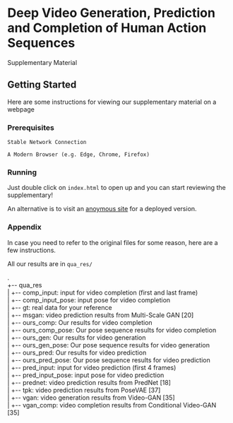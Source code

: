 # Deep Video Generation, Prediction and Completion of Human Action Sequences
Supplementary Material

## Getting Started

Here are some instructions for viewing our supplementary material on a webpage

### Prerequisites

```
Stable Network Connection
```
```
A Modern Browser (e.g. Edge, Chrome, Firefox)
```

### Running
Just double click on ```index.html``` to open up and you can start reviewing the supplementary!

An alternative is to visit an [anoymous site](https://iamacewhite.github.io/supp/index.html) for a deployed version.

### Appendix
In case you need to refer to the original files for some reason, here are a few instructions.

All our results are in ```qua_res/```

.  
+-- qua_res  
|   +-- comp_input: input for video completion (first and last frame)  
|   +-- comp_input_pose: input pose for video completion  
|   +-- gt: real data for your reference  
|   +-- msgan: video prediction results from Multi-Scale GAN [20]  
|   +-- ours_comp: Our results for video completion  
|   +-- ours_comp_pose: Our pose sequence results for video completion  
|   +-- ours_gen: Our results for video generation  
|   +-- ours_gen_pose: Our pose sequence results for video generation  
|   +-- ours_pred: Our results for video prediction  
|   +-- ours_pred_pose: Our pose sequence results for video prediction  
|   +-- pred_input: input for video prediction (first 4 frames)  
|   +-- pred_input_pose: input pose for video prediction  
|   +-- prednet: video prediction results from PredNet [18]  
|   +-- tpk: video prediction results from PoseVAE [37]  
|   +-- vgan: video generation results from Video-GAN [35]  
|   +-- vgan_comp: video completion results from Conditional Video-GAN [35]  
